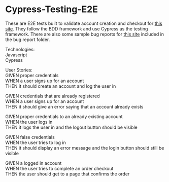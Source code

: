 # Cypress-Testing-E2E

These are E2E tests built to validate account creation and checkout for [this site](http://automationpractice.com/index.php). They follow the BDD framework and use Cypress as the testing framework. There are also some sample bug reports for [this site](https://qainterview.pythonanywhere.com/) included in the bug report folder.

Technologies: <br />
Javascript <br />
Cypress <br />

User Stories: <br />
GIVEN proper credentials <br />
WHEN a user signs up for an account <br />
THEN it should create an account and log the user in <br />

GIVEN credentials that are already registered <br />
WHEN a user signs up for an account <br />
THEN it should give an error saying that an account already exists <br />

GIVEN proper credentials to an already existing account <br />
WHEN the user logs in <br />
THEN it logs the user in and the logout button should be visible <br />
    
GIVEN false credentials <br />
WHEN the user tries to log in <br />
THEN it should display an error message and the login button should still be visible <br />
    
GIVEN a logged in account <br />
WHEN the user tries to complete an order checkout <br />
THEN the user should get to a page that confirms the order <br />
